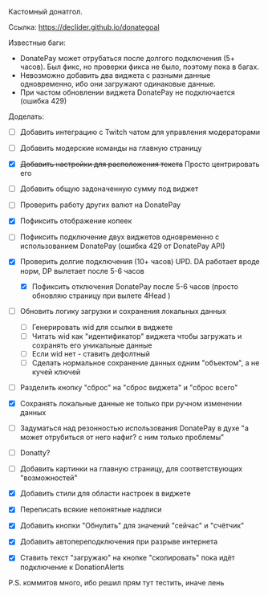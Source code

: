 Кастомный донатгол.

Ссылка: https://declider.github.io/donategoal

Известные баги:
- DonatePay может отрубаться после долгого подключения (5+ часов). Был фикс, но проверки фикса не было, поэтому пока в багах.
- Невозможно добавить два виджета с разными данные одновременно, ибо они загружают одинаковые данные.
- При частом обновлении виджета DonatePay не подключается (ошибка 429)

Доделать:
- [ ] Добавить интеграцию с Twitch чатом для управления модераторами
- [ ] Добавить модерские команды на главную страницу
- [x] ~~Добавить настройки для расположения текста~~ Просто центрировать его
- [ ] Добавить общую задоначенную сумму под виджет
- [ ] Проверить работу других валют на DonatePay
- [x] Пофиксить отображение копеек
- [ ] Пофиксить подключение двух виджетов одновременно с использованием DonatePay (ошибка 429 от DonatePay API)
- [x] Проверить долгие подключения (10+ часов) UPD. DA работает вроде норм, DP вылетает после 5-6 часов
  - [x] Пофиксить отключения DonatePay после 5-6 часов (просто обновляю страницу при вылете 4Head )
- [ ] Обновить логику загрузки и сохранения локальных данных
  - [ ] Генерировать wid для ссылки в виджете
  - [ ] Читать wid как "идентификатор" виджета чтобы загружать и сохранять его уникальные данные
  - [ ] Если wid нет - ставить дефолтный
  - [ ] Сделать нормальное сохранение данных одним "объектом", а не кучей ключей
- [ ] Разделить кнопку "сброс" на "сброс виджета" и "сброс всего"
- [x] Сохранять локальные данные не только при ручном изменении данных
- [ ] Задуматься над резонностью использования DonatePay в духе "а может отрубиться от него нафиг? с ним только проблемы"
- [ ] Donatty?
- [ ] Добавить картинки на главную страницу, для соответствующих "возможностей"
- [x] Добавить стили для области настроек в виджете
- [x] Переписать всякие непонятные надписи
- [x] Добавить кнопки "Обнулить" для значений "сейчас" и "счётчик"
- [x] Добавить автопереподключения при разрыве интернета
- [x] Ставить текст "загружаю" на кнопке "скопировать" пока идёт подключение к DonationAlerts


P.S. коммитов много, ибо решил прям тут тестить, иначе лень
